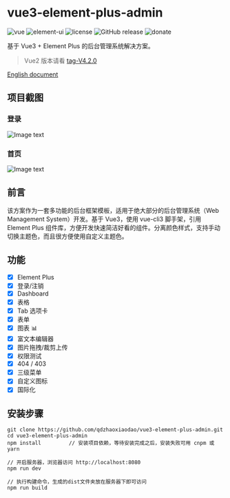 # vue3-element-plus-admin

<img src="https://img.shields.io/badge/vue-2.6.10-brightgreen.svg" alt="vue">
<img src="https://img.shields.io/badge/element--ui-2.8.2-brightgreen.svg" alt="element-ui">
<img src="https://img.shields.io/github/license/mashape/apistatus.svg" alt="license">
<img src="https://img.shields.io/github/release/qdzhaoxiaodao/vue3-element-plus-admin.svg" alt="GitHub release">
<img src="https://img.shields.io/badge/%24-donate-ff69b4.svg" alt="donate">

基于 Vue3 + Element Plus 的后台管理系统解决方案。

> Vue2 版本请看 [tag-V4.2.0](https://github.com/qdzhaoxiaodao/vue3-element-plus-admin/tree/V4.2.0)

[English document](https://github.com/qdzhaoxiaodao/manage-system/blob/master/README_EN.md)

## 项目截图

### 登录

![Image text](https://github.com/qdzhaoxiaodao/manage-system/raw/master/screenshots/wms3.png)

### 首页

![Image text](https://github.com/qdzhaoxiaodao/manage-system/raw/master/screenshots/wms1.png)

## 前言

该方案作为一套多功能的后台框架模板，适用于绝大部分的后台管理系统（Web Management System）开发。基于 Vue3，使用 vue-cli3 脚手架，引用 Element Plus 组件库，方便开发快速简洁好看的组件。分离颜色样式，支持手动切换主题色，而且很方便使用自定义主题色。

## 功能

-   [x] Element Plus
-   [x] 登录/注销
-   [x] Dashboard
-   [x] 表格
-   [x] Tab 选项卡
-   [x] 表单
-   [x] 图表 :bar_chart:
-   [x] 富文本编辑器
-   [x] 图片拖拽/裁剪上传
-   [x] 权限测试
-   [x] 404 / 403
-   [x] 三级菜单
-   [x] 自定义图标
-   [x] 国际化

## 安装步骤

```
git clone https://github.com/qdzhaoxiaodao/vue3-element-plus-admin.git
cd vue3-element-plus-admin
npm install         // 安装项目依赖，等待安装完成之后，安装失败可用 cnpm 或 yarn

// 开启服务器，浏览器访问 http://localhost:8080
npm run dev

// 执行构建命令，生成的dist文件夹放在服务器下即可访问
npm run build
```

